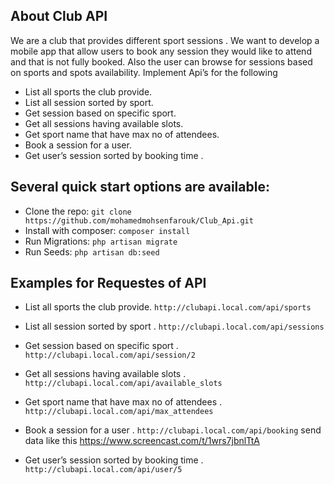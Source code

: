 ## About Club API

We are a club that provides different sport sessions .  We want to develop a mobile app that allow users to book any session they would  like to attend and that is not fully booked. Also the user can browse for sessions based on sports and spots availability.
 Implement Api’s for the following 
 - List all sports the club provide.
 - List all session sorted by sport.
 - Get session based on specific sport. 
 - Get all sessions having available slots. 
 - Get sport name that have max no of attendees.
 - Book a session for a user.
 - Get user’s session sorted by booking time . 

## Several quick start options are available:
- Clone the repo: `git clone https://github.com/mohamedmohsenfarouk/Club_Api.git`
- Install with composer: `composer install`
- Run Migrations: `php artisan migrate`
- Run Seeds: `php artisan db:seed`

## Examples for Requestes of API
- List all sports the club provide.
`http://clubapi.local.com/api/sports`

- List all session sorted by sport . 
`http://clubapi.local.com/api/sessions`

- Get session based on specific sport .
`http://clubapi.local.com/api/session/2`

- Get all sessions having available slots . 
`http://clubapi.local.com/api/available_slots`

- Get sport name that have max no of attendees .
`http://clubapi.local.com/api/max_attendees`

- Book a session for a user .
`http://clubapi.local.com/api/booking`
send data like this https://www.screencast.com/t/1wrs7jbnlTtA

- Get user’s session sorted by booking time .
`http://clubapi.local.com/api/user/5`
